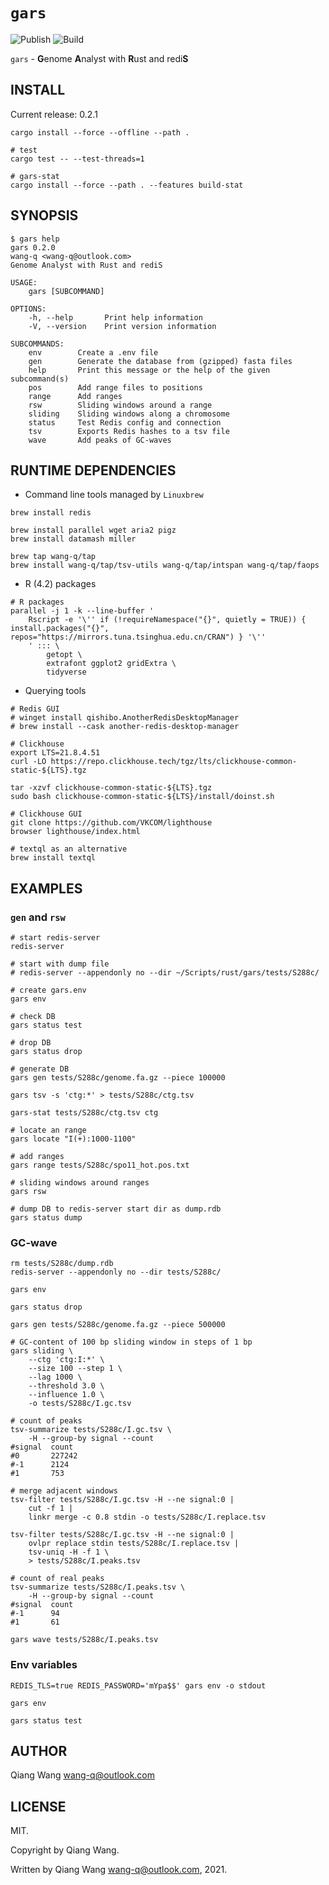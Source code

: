 # `gars`

![Publish](https://github.com/wang-q/gars/workflows/Publish/badge.svg)
![Build](https://github.com/wang-q/gars/workflows/Build/badge.svg)

`gars` - **G**enome **A**nalyst with **R**ust and redi**S**

## INSTALL

Current release: 0.2.1

```shell
cargo install --force --offline --path .

# test
cargo test -- --test-threads=1

# gars-stat
cargo install --force --path . --features build-stat

```

## SYNOPSIS

```text
$ gars help
gars 0.2.0
wang-q <wang-q@outlook.com>
Genome Analyst with Rust and rediS

USAGE:
    gars [SUBCOMMAND]

OPTIONS:
    -h, --help       Print help information
    -V, --version    Print version information

SUBCOMMANDS:
    env        Create a .env file
    gen        Generate the database from (gzipped) fasta files
    help       Print this message or the help of the given subcommand(s)
    pos        Add range files to positions
    range      Add ranges
    rsw        Sliding windows around a range
    sliding    Sliding windows along a chromosome
    status     Test Redis config and connection
    tsv        Exports Redis hashes to a tsv file
    wave       Add peaks of GC-waves

```

## RUNTIME DEPENDENCIES

* Command line tools managed by `Linuxbrew`

```shell
brew install redis

brew install parallel wget aria2 pigz
brew install datamash miller

brew tap wang-q/tap
brew install wang-q/tap/tsv-utils wang-q/tap/intspan wang-q/tap/faops

```

* R (4.2) packages

```shell
# R packages
parallel -j 1 -k --line-buffer '
    Rscript -e '\'' if (!requireNamespace("{}", quietly = TRUE)) { install.packages("{}", repos="https://mirrors.tuna.tsinghua.edu.cn/CRAN") } '\''
    ' ::: \
        getopt \
        extrafont ggplot2 gridExtra \
        tidyverse

```

* Querying tools

```shell
# Redis GUI
# winget install qishibo.AnotherRedisDesktopManager
# brew install --cask another-redis-desktop-manager

# Clickhouse
export LTS=21.8.4.51
curl -LO https://repo.clickhouse.tech/tgz/lts/clickhouse-common-static-${LTS}.tgz

tar -xzvf clickhouse-common-static-${LTS}.tgz
sudo bash clickhouse-common-static-${LTS}/install/doinst.sh

# Clickhouse GUI
git clone https://github.com/VKCOM/lighthouse
browser lighthouse/index.html

# textql as an alternative
brew install textql

```

## EXAMPLES

### `gen` and `rsw`

```shell
# start redis-server
redis-server

# start with dump file
# redis-server --appendonly no --dir ~/Scripts/rust/gars/tests/S288c/

# create gars.env
gars env

# check DB
gars status test

# drop DB
gars status drop

# generate DB
gars gen tests/S288c/genome.fa.gz --piece 100000

gars tsv -s 'ctg:*' > tests/S288c/ctg.tsv

gars-stat tests/S288c/ctg.tsv ctg

# locate an range
gars locate "I(+):1000-1100"

# add ranges
gars range tests/S288c/spo11_hot.pos.txt

# sliding windows around ranges
gars rsw

# dump DB to redis-server start dir as dump.rdb
gars status dump

```

### GC-wave

```shell
rm tests/S288c/dump.rdb
redis-server --appendonly no --dir tests/S288c/

gars env

gars status drop

gars gen tests/S288c/genome.fa.gz --piece 500000

# GC-content of 100 bp sliding window in steps of 1 bp
gars sliding \
    --ctg 'ctg:I:*' \
    --size 100 --step 1 \
    --lag 1000 \
    --threshold 3.0 \
    --influence 1.0 \
    -o tests/S288c/I.gc.tsv

# count of peaks
tsv-summarize tests/S288c/I.gc.tsv \
    -H --group-by signal --count
#signal  count
#0       227242
#-1      2124
#1       753

# merge adjacent windows
tsv-filter tests/S288c/I.gc.tsv -H --ne signal:0 |
    cut -f 1 |
    linkr merge -c 0.8 stdin -o tests/S288c/I.replace.tsv

tsv-filter tests/S288c/I.gc.tsv -H --ne signal:0 |
    ovlpr replace stdin tests/S288c/I.replace.tsv |
    tsv-uniq -H -f 1 \
    > tests/S288c/I.peaks.tsv

# count of real peaks
tsv-summarize tests/S288c/I.peaks.tsv \
    -H --group-by signal --count
#signal  count
#-1      94
#1       61

gars wave tests/S288c/I.peaks.tsv

```

### Env variables

```shell
REDIS_TLS=true REDIS_PASSWORD='mYpa$$' gars env -o stdout

gars env

gars status test

```

## AUTHOR

Qiang Wang <wang-q@outlook.com>

## LICENSE

MIT.

Copyright by Qiang Wang.

Written by Qiang Wang <wang-q@outlook.com>, 2021.
